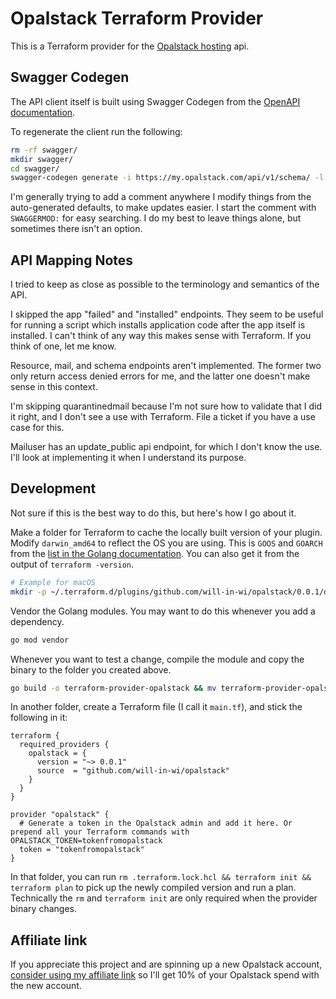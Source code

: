 # Opalstack Terraform Provider

This is a Terraform provider for the [Opalstack hosting](https://www.opalstack.com/) api.

## Swagger Codegen

The API client itself is built using Swagger Codegen from the [OpenAPI documentation](https://my.opalstack.com/api/v1/doc/).

To regenerate the client run the following:

```bash
rm -rf swagger/
mkdir swagger/
cd swagger/
swagger-codegen generate -i https://my.opalstack.com/api/v1/schema/ -l go
```

I'm generally trying to add a comment anywhere I modify things from the auto-generated defaults, to make updates easier. I start the comment with `SWAGGERMOD:` for easy searching. I do my best to leave things alone, but sometimes there isn't an option.

## API Mapping Notes

I tried to keep as close as possible to the terminology and semantics of the API.

I skipped the app "failed" and "installed" endpoints. They seem to be useful for running a script which installs application code after the app itself is installed. I can't think of any way this makes sense with Terraform. If you think of one, let me know.

Resource, mail, and schema endpoints aren't implemented. The former two only return access denied errors for me, and the latter one doesn't make sense in this context.

I'm skipping quarantinedmail because I'm not sure how to validate that I did it right, and I don't see a use with Terraform. File a ticket if you have a use case for this.

Mailuser has an update_public api endpoint, for which I don't know the use. I'll look at implementing it when I understand its purpose.

## Development

Not sure if this is the best way to do this, but here's how I go about it.

Make a folder for Terraform to cache the locally built version of your plugin. Modify `darwin_amd64` to reflect the OS you are using. This is `GOOS` and `GOARCH` from the [list in the Golang documentation](https://go.dev/doc/install/source#environment). You can also get it from the output of `terraform -version`.
```bash
# Example for macOS
mkdir -p ~/.terraform.d/plugins/github.com/will-in-wi/opalstack/0.0.1/darwin_amd64/
```

Vendor the Golang modules. You may want to do this whenever you add a dependency.
```bash
go mod vendor
```

Whenever you want to test a change, compile the module and copy the binary to the folder you created above.
```bash
go build -o terraform-provider-opalstack && mv terraform-provider-opalstack ~/.terraform.d/plugins/github.com/will-in-wi/opalstack/0.0.1/darwin_amd64/
```

In another folder, create a Terraform file (I call it `main.tf`), and stick the following in it:
```hcl
terraform {
  required_providers {
    opalstack = {
      version = "~> 0.0.1"
      source  = "github.com/will-in-wi/opalstack"
    }
  }
}

provider "opalstack" {
  # Generate a token in the Opalstack admin and add it here. Or prepend all your Terraform commands with OPALSTACK_TOKEN=tokenfromopalstack
  token = "tokenfromopalstack"
}
```

In that folder, you can run `rm .terraform.lock.hcl && terraform init && terraform plan` to pick up the newly compiled version and run a plan. Technically the `rm` and `terraform init` are only required when the provider binary changes.

## Affiliate link

If you appreciate this project and are spinning up a new Opalstack account, [consider using my affiliate link](https://my.opalstack.com/signup?lmref=OFx9xw) so I'll get 10% of your Opalstack spend with the new account.
